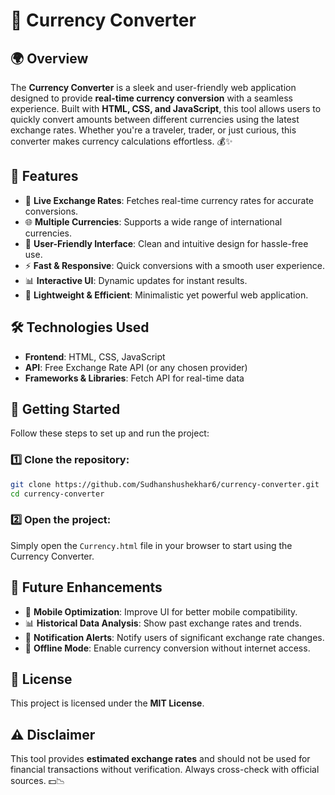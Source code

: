 # 💱 Currency Converter

## 🌍 Overview
The **Currency Converter** is a sleek and user-friendly web application designed to provide **real-time currency conversion** with a seamless experience. Built with **HTML, CSS, and JavaScript**, this tool allows users to quickly convert amounts between different currencies using the latest exchange rates. Whether you're a traveler, trader, or just curious, this converter makes currency calculations effortless. 💰✨

## 🚀 Features

- 🔄 **Live Exchange Rates**: Fetches real-time currency rates for accurate conversions.
- 🌐 **Multiple Currencies**: Supports a wide range of international currencies.
- 🎨 **User-Friendly Interface**: Clean and intuitive design for hassle-free use.
- ⚡ **Fast & Responsive**: Quick conversions with a smooth user experience.
- 📊 **Interactive UI**: Dynamic updates for instant results.
- 🔧 **Lightweight & Efficient**: Minimalistic yet powerful web application.

## 🛠️ Technologies Used

- **Frontend**: HTML, CSS, JavaScript
- **API**: Free Exchange Rate API (or any chosen provider)
- **Frameworks & Libraries**: Fetch API for real-time data

## 📌 Getting Started

Follow these steps to set up and run the project:

### 1️⃣ Clone the repository:
```sh
git clone https://github.com/Sudhanshushekhar6/currency-converter.git
cd currency-converter
```

### 2️⃣ Open the project:
Simply open the `Currency.html` file in your browser to start using the Currency Converter.

## 🎯 Future Enhancements

- 📱 **Mobile Optimization**: Improve UI for better mobile compatibility.
- 📊 **Historical Data Analysis**: Show past exchange rates and trends.
- 🔔 **Notification Alerts**: Notify users of significant exchange rate changes.
- 💾 **Offline Mode**: Enable currency conversion without internet access.

## 📜 License
This project is licensed under the **MIT License**.

## ⚠️ Disclaimer
This tool provides **estimated exchange rates** and should not be used for financial transactions without verification. Always cross-check with official sources. 💵📉

